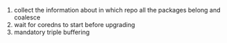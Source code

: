 1. collect the information about in which repo all the packages belong and coalesce
2. wait for coredns to start before upgrading
3. mandatory triple buffering